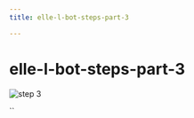 ```yaml
---
title: elle-l-bot-steps-part-3

---
```


# elle-l-bot-steps-part-3

![step 3](https://buditanrim.co/img/post/2021/03/draw_owl.jpg)

``